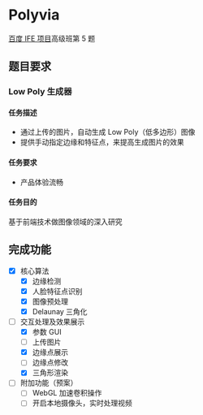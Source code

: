 # Polyvia

<a href="https://github.com/baidu-ife/ife">百度 IFE 项目</a>高级班第 5 题

## 题目要求

### Low Poly 生成器

#### 任务描述

- 通过上传的图片，自动生成 Low Poly（低多边形）图像
- 提供手动指定边缘和特征点，来提高生成图片的效果

#### 任务要求

- 产品体验流畅

#### 任务目的

基于前端技术做图像领域的深入研究

## 完成功能

- [x] 核心算法
  - [x] 边缘检测
  - [x] 人脸特征点识别
  - [x] 图像预处理
  - [x] Delaunay 三角化
- [ ] 交互处理及效果展示
  - [x] 参数 GUI
  - [ ] 上传图片
  - [x] 边缘点展示
  - [ ] 边缘点修改
  - [x] 三角形渲染
- [ ] 附加功能（预案）
  - [ ] WebGL 加速卷积操作
  - [ ] 开启本地摄像头，实时处理视频
